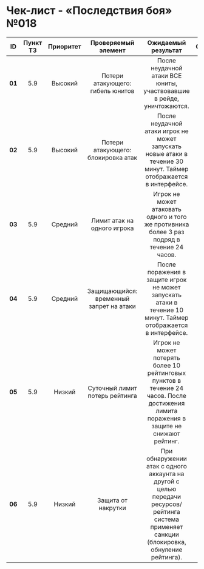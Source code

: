# Чек-лист - «Последствия боя» №018

| **ID** | **Пункт ТЗ** | **Приоритет** | **Проверяемый элемент** | **Ожидаемый результат** | **Статус** | **Примечания** |
| :-: | :-: | :-: | :-: | :-: | :-: | :-: |
| **01** | 5.9 | Высокий | Потери атакующего: гибель юнитов | После неудачной атаки ВСЕ юниты, участвовавшие в рейде, уничтожаются. | | |
| **02** | 5.9 | Высокий | Потери атакующего: блокировка атак | После неудачной атаки игрок не может запускать новые атаки в течение 30 минут. Таймер отображается в интерфейсе. | | |
| **03** | 5.9 | Средний | Лимит атак на одного игрока | Игрок не может атаковать одного и того же противника более 3 раз подряд в течение 24 часов. | | |
| **04** | 5.9 | Средний | Защищающийся: временный запрет на атаки | После поражения в защите игрок не может запускать атаки в течение 10 минут. Таймер отображается в интерфейсе. | | |
| **05** | 5.9 | Низкий | Суточный лимит потерь рейтинга | Игрок не может потерять более 10 рейтинговых пунктов в течение 24 часов. После достижения лимита поражения в защите не снижают рейтинг. | | |
| **06** | 5.9 | Низкий | Защита от накрутки | При обнаружении атак с одного аккаунта на другой с целью передачи ресурсов/рейтинга система применяет санкции (блокировка, обнуление рейтинга). | | |
